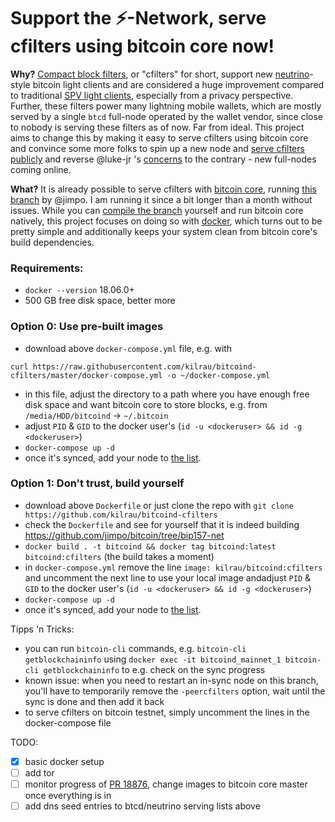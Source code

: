 # Support the ⚡️-Network, serve cfilters using bitcoin core now!

**Why?** [Compact block filters](https://bitcoinops.org/en/topics/compact-block-filters/), or "cfilters" for short, support new [neutrino](https://github.com/lightninglabs/neutrino/)-style bitcoin light clients and are considered a huge improvement compared to traditional [SPV light clients](https://bitcoin.org/en/glossary/simplified-payment-verification), especially from a privacy perspective. Further, these filters power many lightning mobile wallets, which are mostly served by a single `btcd` full-node operated by the wallet vendor, since close to nobody is serving these filters as of now. Far from ideal. This project aims to change this by making it easy to serve cfilters using bitcoin core and convince some more folks to spin up a new node and [serve cfilters publicly](./mainnet) and reverse @luke-jr 's [concerns](https://github.com/bitcoin/bitcoin/pull/18876#issuecomment-625893978) to the contrary - new full-nodes coming online.

**What?** It is already possible to serve cfilters with [bitcoin core](https://github.com/bitcoin/bitcoin/), running [this branch](https://github.com/jimpo/bitcoin/tree/bip157-net) by @jimpo. I am running it since a bit longer than a month without issues. While you can [compile the branch](https://github.com/bitcoin/bitcoin/blob/master/doc/build-unix.md) yourself and run bitcoin core natively, this project focuses on doing so with [docker](https://www.docker.com/), which turns out to be pretty simple and additionally keeps your system clean from bitcoin core's build dependencies.

### Requirements:
- `docker --version` 18.06.0+
- 500 GB free disk space, better more

### Option 0: Use pre-built images
- download above `docker-compose.yml` file, e.g. with
```
curl https://raw.githubusercontent.com/kilrau/bitcoind-cfilters/master/docker-compose.yml -o ~/docker-compose.yml
```
- in this file, adjust the directory to a path where you have enough free disk space and want bitcoin core to store blocks, e.g. from `/media/HDD/bitcoind` -> `~/.bitcoin`
- adjust `PID` & `GID` to the docker user's (`id -u <dockeruser> && id -g <dockeruser>`)
- `docker-compose up -d`
- once it's synced, add your node to [the list](./mainnet).

### Option 1: Don't trust, build yourself
- download above `Dockerfile` or just clone the repo with `git clone https://github.com/kilrau/bitcoind-cfilters`
- check the `Dockerfile` and see for yourself that it is indeed building https://github.com/jimpo/bitcoin/tree/bip157-net
- `docker build . -t bitcoind && docker tag bitcoind:latest bitcoind:cfilters` (the build takes a moment)
- in `docker-compose.yml` remove the line `image: kilrau/bitcoind:cfilters` and uncomment the next line to use your local image andadjust `PID` & `GID` to the docker user's (`id -u <dockeruser> && id -g <dockeruser>`)
- `docker-compose up -d`
- once it's synced, add your node to [the list](./mainnet).

Tipps 'n Tricks:
- you can run `bitcoin-cli` commands, e.g. `bitcoin-cli getblockchaininfo` using `docker exec -it bitcoind_mainnet_1 bitcoin-cli getblockchaininfo` to e.g. check on the sync progress
- known issue: when you need to restart an in-sync node on this branch, you'll have to temporarily remove the `-peercfilters` option, wait until the sync is done and then add it back
- to serve cfilters on bitcoin testnet, simply uncomment the lines in the docker-compose file

TODO:
- [x] basic docker setup
- [ ] add tor
- [ ] monitor progress of [PR 18876](https://github.com/bitcoin/bitcoin/pull/18876), change images to bitcoin core master once everything is in
- [ ] add dns seed entries to btcd/neutrino serving lists above